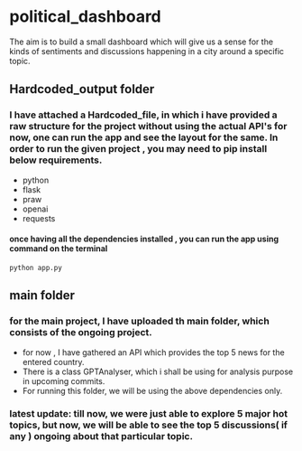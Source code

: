 # political_dashboard
The aim is to build a small dashboard which will give us a sense for the kinds of sentiments and discussions happening in a city around a specific topic.
## Hardcoded_output folder
### I have attached a Hardcoded_file, in which i have provided a raw structure for the project without using the actual API's for now, one can run the app and see the layout for the same. In order to run the given project , you may need to pip install below requirements.
- python
- flask
- praw
- openai
- requests
#### once having all the dependencies installed , you can run the app using command on the terminal 
```
python app.py
```
## main folder
### for the main project, I have uploaded th main folder, which consists of the ongoing project. 
- for now , I have gathered an API which provides the top 5 news for the entered country.
- There is a class GPTAnalyser, which i shall be using for analysis purpose in upcoming commits.
- For running this folder, we will be using the above dependencies only.

### latest update: till now, we were just able to explore 5 major hot topics, but now, we will be able to see the top 5 discussions( if any ) ongoing about that particular topic.
